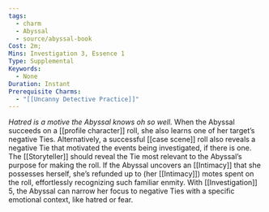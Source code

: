 ```yaml
---
tags:
  - charm
  - Abyssal
  - source/abyssal-book
Cost: 2m; 
Mins: Investigation 3, Essence 1
Type: Supplemental
Keywords:
  - None
Duration: Instant
Prerequisite Charms:
  - "[[Uncanny Detective Practice]]"
---
```

*Hatred is a motive the Abyssal knows oh so well.*
When the Abyssal succeeds on a [[profile character]] roll, she also learns one of her target’s negative Ties.
Alternatively, a successful [[case scene]] roll also reveals a negative Tie that motivated the events being investigated, if there is one. The [[Storyteller]] should reveal the Tie most relevant to the Abyssal’s purpose for making the roll.
If the Abyssal uncovers an [[Intimacy]] that she possesses herself, she’s refunded up to (her [[Intimacy]]) motes spent on the roll, effortlessly recognizing such familiar enmity.
With [[Investigation]] 5, the Abyssal can narrow her focus to negative Ties with a specific emotional context, like hatred or fear.